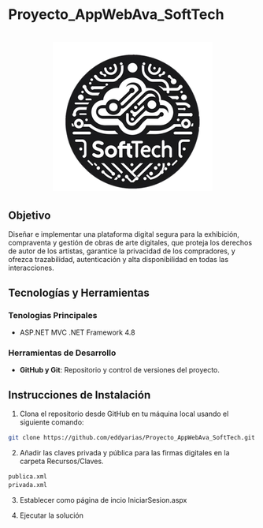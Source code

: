 # Proyecto_AppWebAva_SoftTech

# <div align="center"> <img src="Logo.png" alt="SoftTech" /> </div>

## Objetivo

Diseñar e implementar una plataforma digital segura para la exhibición, compraventa y gestión de obras de arte digitales, que proteja los derechos de autor de los artistas, garantice la privacidad de los compradores, y ofrezca trazabilidad, autenticación y alta disponibilidad en todas las interacciones.


## Tecnologías y Herramientas

### Tenologias Principales

- ASP.NET MVC .NET Framework 4.8

### Herramientas de Desarrollo

- **GitHub y Git**: Repositorio y control de versiones del proyecto.

## Instrucciones de Instalación

1. Clona el repositorio desde GitHub en tu máquina local usando el siguiente comando:

```bash
git clone https://github.com/eddyarias/Proyecto_AppWebAva_SoftTech.git
```

2. Añadir las claves privada y pública para las firmas digitales en la carpeta Recursos/Claves.
```bash
publica.xml
privada.xml
```

3. Establecer como página de incio IniciarSesion.aspx

4. Ejecutar la solución
